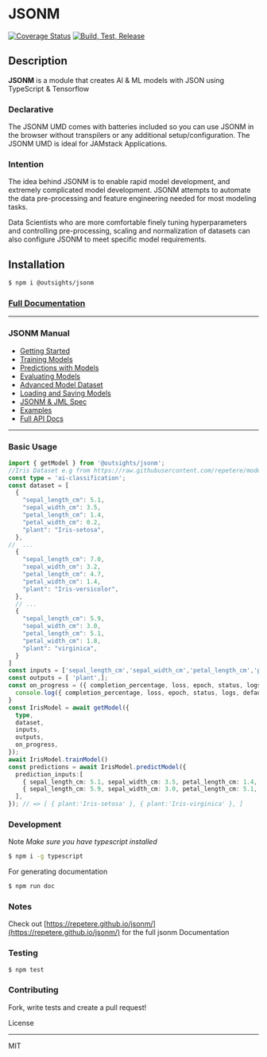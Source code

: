 # JSONM
[![Coverage Status](https://coveralls.io/repos/github/repetere/jsonm/badge.svg?branch=main)](https://coveralls.io/github/repetere/jsonm?branch=main) [![Build, Test, Release](https://github.com/repetere/jsonm/actions/workflows/release.yml/badge.svg)](https://github.com/repetere/jsonm/actions/workflows/release.yml)

## Description

**JSONM** is a module that creates AI &amp; ML models with JSON using TypeScript & Tensorflow

### Declarative

The JSONM UMD comes with batteries included so you can use JSONM in the browser without transpilers or any additional setup/configuration. The JSONM UMD is ideal for JAMstack Applications.

### Intention

The idea behind JSONM is to enable rapid model development, and extremely complicated model development. JSONM attempts to automate the data pre-processing and feature engineering needed for most modeling tasks. 

Data Scientists who are more comfortable finely tuning hyperparameters and controlling pre-processing, scaling and normalization of datasets can also configure JSONM to meet specific model requirements.
## Installation

```sh
$ npm i @outsights/jsonm
```
### [Full Documentation](https://repetere.github.io/jsonm/)


<link id="viewx-style-style-0" rel="stylesheet" type="text/css" href="https://unpkg.com/highlight.js@9.18.1/styles/darkula.css">

---
### JSONM Manual
 - [Getting Started](https://repetere.github.io/jsonm/manual/getting-started/index.html)
 - [Training Models](https://repetere.github.io/jsonm/manual/declarative-json-models/index.html)
 - [Predictions with Models](https://repetere.github.io/jsonm/manual/imperative-models/index.html)
 - [Evaluating Models](https://repetere.github.io/jsonm/manual/imperative-models/index.html)
 - [Advanced Model Dataset](https://repetere.github.io/jsonm/manual/advanced-model-dataset/index.html)
 - [Loading and Saving Models](https://repetere.github.io/jsonm/manual/loading-and-saving-models/index.html)
 - [JSONM & JML Spec](https://repetere.github.io/jsonm/manual/spec/index.html)
 - [Examples](https://repetere.github.io/jsonm/manual/examples/index.html)
 - [Full API Docs](https://repetere.github.io/jsonm/)
---

### Basic Usage
```typescript
import { getModel } from '@outsights/jsonm';
//Iris Dataset e.g from https://raw.githubusercontent.com/repetere/modelx-model/master/src/test/mock/data/iris_data.csv
const type = 'ai-classification';
const dataset = [
  {
    "sepal_length_cm": 5.1,
    "sepal_width_cm": 3.5,
    "petal_length_cm": 1.4,
    "petal_width_cm": 0.2,
    "plant": "Iris-setosa",
  },
//  ...
  {
    "sepal_length_cm": 7.0,
    "sepal_width_cm": 3.2,
    "petal_length_cm": 4.7,
    "petal_width_cm": 1.4,
    "plant": "Iris-versicolor",
  },
  // ...
  {
    "sepal_length_cm": 5.9,
    "sepal_width_cm": 3.0,
    "petal_length_cm": 5.1,
    "petal_width_cm": 1.8,
    "plant": "virginica",
  }
]
const inputs = ['sepal_length_cm','sepal_width_cm','petal_length_cm','petal_width_cm', ];
const outputs = [ 'plant',];
const on_progress = ({ completion_percentage, loss, epoch, status, logs, defaultLog, }) => { 
  console.log({ completion_percentage, loss, epoch, status, logs, defaultLog, });
}
const IrisModel = await getModel({
  type,
  dataset,
  inputs,
  outputs,
  on_progress,
}); 
await IrisModel.trainModel()
const predictions = await IrisModel.predictModel({ 
  prediction_inputs:[
    { sepal_length_cm: 5.1, sepal_width_cm: 3.5, petal_length_cm: 1.4, petal_width_cm: 0.2, },
    { sepal_length_cm: 5.9, sepal_width_cm: 3.0, petal_length_cm: 5.1, petal_width_cm: 1.8, },
  ],
}); // => [ { plant:'Iris-setosa' }, { plant:'Iris-virginica' }, ]

```

### Development

Note *Make sure you have typescript installed*

```sh
$ npm i -g typescript 
```

For generating documentation

```sh
$ npm run doc
```

### Notes

Check out [https://repetere.github.io/jsonm/](https://repetere.github.io/jsonm/) for the full jsonm Documentation

### Testing

```sh
$ npm test
```

### Contributing

Fork, write tests and create a pull request!

License

----

MIT